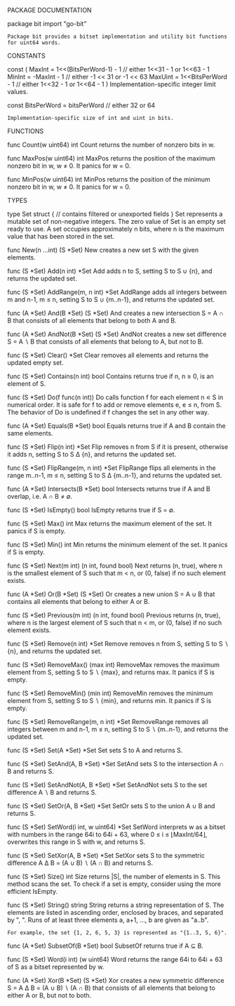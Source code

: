 PACKAGE DOCUMENTATION

package bit
    import "go-bit"

    Package bit provides a bitset implementation and utility bit functions
    for uint64 words.


CONSTANTS

const (
    MaxInt  = 1<<(BitsPerWord-1) - 1 // either 1<<31 - 1 or 1<<63 - 1
    MinInt  = -MaxInt - 1            // either -1 << 31 or -1 << 63
    MaxUint = 1<<BitsPerWord - 1     // either 1<<32 - 1 or 1<<64 - 1
)
    Implementation-specific integer limit values.

const BitsPerWord = bitsPerWord // either 32 or 64

    Implementation-specific size of int and uint in bits.


FUNCTIONS

func Count(w uint64) int
    Count returns the number of nonzero bits in w.

func MaxPos(w uint64) int
    MaxPos returns the position of the maximum nonzero bit in w, w ≠ 0. It
    panics for w = 0.

func MinPos(w uint64) int
    MinPos returns the position of the minimum nonzero bit in w, w ≠ 0. It
    panics for w = 0.


TYPES

type Set struct {
    // contains filtered or unexported fields
}
    Set represents a mutable set of non-negative integers. The zero value of
    Set is an empty set ready to use. A set occupies approximately n bits,
    where n is the maximum value that has been stored in the set.


func New(n ...int) (S *Set)
    New creates a new set S with the given elements.


func (S *Set) Add(n int) *Set
    Add adds n to S, setting S to S ∪ {n}, and returns the updated set.

func (S *Set) AddRange(m, n int) *Set
    AddRange adds all integers between m and n-1, m ≤ n, setting S to S ∪
    {m..n-1}, and returns the updated set.

func (A *Set) And(B *Set) (S *Set)
    And creates a new intersection S = A ∩ B that consists of all elements
    that belong to both A and B.

func (A *Set) AndNot(B *Set) (S *Set)
    AndNot creates a new set difference S = A ∖ B that consists of all
    elements that belong to A, but not to B.

func (S *Set) Clear() *Set
    Clear removes all elements and returns the updated empty set.

func (S *Set) Contains(n int) bool
    Contains returns true if n, n ≥ 0, is an element of S.

func (S *Set) Do(f func(n int))
    Do calls function f for each element n ∊ S in numerical order. It is
    safe for f to add or remove elements e, e ≤ n, from S. The behavior of
    Do is undefined if f changes the set in any other way.

func (A *Set) Equals(B *Set) bool
    Equals returns true if A and B contain the same elements.

func (S *Set) Flip(n int) *Set
    Flip removes n from S if it is present, otherwise it adds n, setting S
    to S ∆ {n}, and returns the updated set.

func (S *Set) FlipRange(m, n int) *Set
    FlipRange flips all elements in the range m..n-1, m ≤ n, setting S to S
    ∆ {m..n-1}, and returns the updated set.

func (A *Set) Intersects(B *Set) bool
    Intersects returns true if A and B overlap, i.e. A ∩ B ≠ ∅.

func (S *Set) IsEmpty() bool
    IsEmpty returns true if S = ∅.

func (S *Set) Max() int
    Max returns the maximum element of the set. It panics if S is empty.

func (S *Set) Min() int
    Min returns the minimum element of the set. It panics if S is empty.

func (S *Set) Next(m int) (n int, found bool)
    Next returns (n, true), where n is the smallest element of S such that m
    < n, or (0, false) if no such element exists.

func (A *Set) Or(B *Set) (S *Set)
    Or creates a new union S = A ∪ B that contains all elements that belong
    to either A or B.

func (S *Set) Previous(m int) (n int, found bool)
    Previous returns (n, true), where n is the largest element of S such
    that n < m, or (0, false) if no such element exists.

func (S *Set) Remove(n int) *Set
    Remove removes n from S, setting S to S ∖ {n}, and returns the updated
    set.

func (S *Set) RemoveMax() (max int)
    RemoveMax removes the maximum element from S, setting S to S ∖ {max},
    and returns max. It panics if S is empty.

func (S *Set) RemoveMin() (min int)
    RemoveMin removes the minimum element from S, setting S to S ∖ {min},
    and returns min. It panics if S is empty.

func (S *Set) RemoveRange(m, n int) *Set
    RemoveRange removes all integers between m and n-1, m ≤ n, setting S to
    S ∖ {m..n-1}, and returns the updated set.

func (S *Set) Set(A *Set) *Set
    Set sets S to A and returns S.

func (S *Set) SetAnd(A, B *Set) *Set
    SetAnd sets S to the intersection A ∩ B and returns S.

func (S *Set) SetAndNot(A, B *Set) *Set
    SetAndNot sets S to the set difference A ∖ B and returns S.

func (S *Set) SetOr(A, B *Set) *Set
    SetOr sets S to the union A ∪ B and returns S.

func (S *Set) SetWord(i int, w uint64) *Set
    SetWord interprets w as a bitset with numbers in the range 64i to 64i +
    63, where 0 ≤ i ≤ ⌊MaxInt/64⌋, overwrites this range in S with w, and
    returns S.

func (S *Set) SetXor(A, B *Set) *Set
    SetXor sets S to the symmetric difference A ∆ B = (A ∪ B) ∖ (A ∩ B) and
    returns S.

func (S *Set) Size() int
    Size returns |S|, the number of elements in S. This method scans the
    set. To check if a set is empty, consider using the more efficient
    IsEmpty.

func (S *Set) String() string
    String returns a string representation of S. The elements are listed in
    ascending order, enclosed by braces, and separated by ", ". Runs of at
    least three elements a, a+1, ..., b are given as "a..b".

    For example, the set {1, 2, 6, 5, 3} is represented as "{1..3, 5, 6}".

func (A *Set) SubsetOf(B *Set) bool
    SubsetOf returns true if A ⊆ B.

func (S *Set) Word(i int) (w uint64)
    Word returns the range 64i to 64i + 63 of S as a bitset represented by
    w.

func (A *Set) Xor(B *Set) (S *Set)
    Xor creates a new symmetric difference S = A ∆ B = (A ∪ B) ∖ (A ∩ B)
    that consists of all elements that belong to either A or B, but not to
    both.



